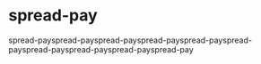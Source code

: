 # spread-pay
spread-payspread-payspread-payspread-payspread-payspread-payspread-payspread-payspread-payspread-pay
